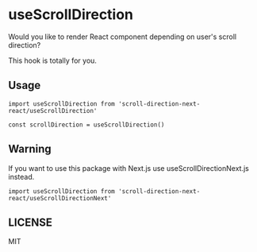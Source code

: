 # useScrollDirection

Would you like to render React component depending on user's scroll direction?

This hook is totally for you.
## Usage
    import useScrollDirection from 'scroll-direction-next-react/useScrollDirection'

    const scrollDirection = useScrollDirection()

## Warning

If you want to use this package with Next.js use useScrollDirectionNext.js instead.

    import useScrollDirection from 'scroll-direction-next-react/useScrollDirectionNext'
## LICENSE
MIT
